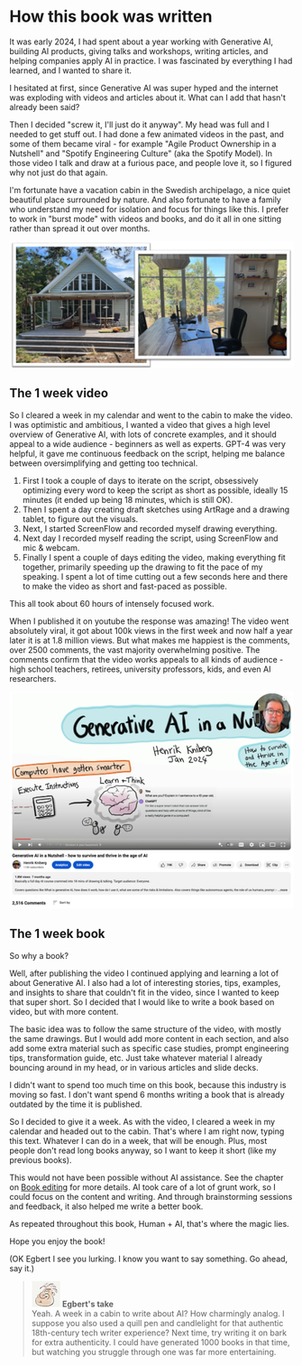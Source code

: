 # How this book was written

It was early 2024, I had spent about a year working with Generative AI, building AI products, giving talks and workshops, writing articles, and helping companies apply AI in practice. I was fascinated by everything I had learned, and I wanted to share it.

I hesitated at first, since Generative AI was super hyped and the internet was exploding with videos and articles about it. What can I add that hasn't already been said?

Then I decided "screw it, I'll just do it anyway". My head was full and I needed to get stuff out. I had done a few animated videos in the past, and some of them became viral - for example "Agile Product Ownership in a Nutshell" and "Spotify Engineering Culture" (aka the Spotify Model). In those video I talk and draw at a furious pace, and people love it, so I figured why not just do that again.

I'm fortunate have a vacation cabin in the Swedish archipelago, a nice quiet beautiful place surrounded by nature. And also fortunate to have a family who understand my need for isolation and focus for things like this. I prefer to work in "burst mode" with videos and books, and do it all in one sitting rather than spread it out over months.

![](../.gitbook/assets/500-cabin.png)

## The 1 week video

So I cleared a week in my calendar and went to the cabin to make the video. I was optimistic and ambitious, I wanted a video that gives a high level overview of Generative AI, with lots of concrete examples, and it should appeal to a wide audience - beginners as well as experts. GPT-4 was very helpful, it gave me continuous feedback on the script, helping me balance between oversimplifying and getting too technical.

1. First I took a couple of days to iterate on the script, obsessively optimizing every word to keep the script as short as possible, ideally 15 minutes (it ended up being 18 minutes, which is still OK).
2. Then I spent a day creating draft sketches using ArtRage and a drawing tablet, to figure out the visuals.
3. Next, I started ScreenFlow and recorded myself drawing everything.
4. Next day I recorded myself reading the script, using ScreenFlow and mic & webcam.
5. Finally I spent a couple of days editing the video, making everything fit together, primarily speeding up the drawing to fit the pace of my speaking. I spent a lot of time cutting out a few seconds here and there to make the video as short and fast-paced as possible.

This all took about 60 hours of intensely focused work.

When I published it on youtube the response was amazing! The video went absolutely viral, it got about 100k views in the first week and now half a year later it is at 1.8 million views. But what makes me happiest is the comments, over 2500 comments, the vast majority overwhelming positive. The comments confirm that the video works appeals to all kinds of audience - high school teachers, retirees, university professors, kids, and even AI researchers.

![](../.gitbook/assets/500-video.png)

## The 1 week book

So why a book?

Well, after publishing the video I continued applying and learning a lot of about Generative AI. I also had a lot of interesting stories, tips, examples, and insights to share that couldn't fit in the video, since I wanted to keep that super short. So I decided that I would like to write a book based on video, but with more content.

The basic idea was to follow the same structure of the video, with mostly the same drawings. But I would add more content in each section, and also add some extra material such as specific case studies, prompt engineering tips, transformation guide, etc. Just take whatever material I already bouncing around in my head, or in various articles and slide decks.

I didn't want to spend too much time on this book, because this industry is moving so fast. I don't want spend 6 months writing a book that is already outdated by the time it is published.

So I decided to give it a week. As with the video, I cleared a week in my calendar and headed out to the cabin. That's where I am right now, typing this text. Whatever I can do in a week, that will be enough. Plus, most people don't read long books anyway, so I want to keep it short (like my previous books).

This would not have been possible without AI assistance. See the chapter on [Book editing](../2-use-cases/240-book-editing.md) for more details. AI took care of a lot of grunt work, so I could focus on the content and writing. And through brainstorming sessions and feedback, it also helped me write a better book.

As repeated throughout this book, Human + AI, that's where the magic lies.

Hope you enjoy the book!

(OK Egbert I see you lurking. I know you want to say something. Go ahead, say it.)

> ![alt text](../.gitbook/assets/egbert-small.png) **Egbert's take**  
> Yeah. A week in a cabin to write about AI? How charmingly analog. I suppose you also used a quill pen and candlelight for that authentic 18th-century tech writer experience? Next time, try writing it on bark for extra authenticity.
> I could have generated 1000 books in that time, but watching you struggle through one was far more entertaining.
